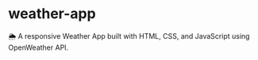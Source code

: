 # weather-app
🌦️ A responsive Weather App built with HTML, CSS, and JavaScript using OpenWeather API.
